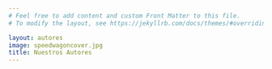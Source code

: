 ```yaml
---
# Feel free to add content and custom Front Matter to this file.
# To modify the layout, see https://jekyllrb.com/docs/themes/#overriding-theme-defaults

layout: autores
image: speedwagoncover.jpg
title: Nuestros Autores
---
```

